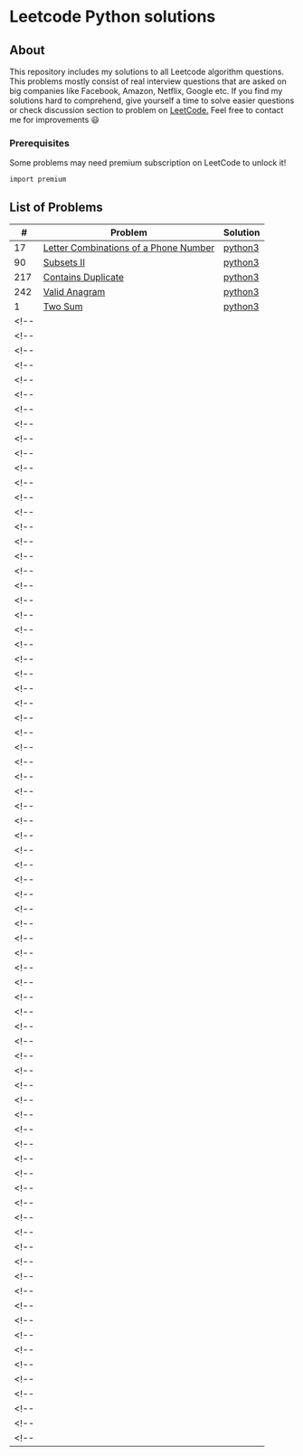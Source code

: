 # Leetcode Python solutions

## About

This repository includes my solutions to all Leetcode algorithm questions. This problems mostly consist of real interview questions that are asked on big companies like Facebook, Amazon, Netflix, Google etc. If you find my solutions hard to comprehend, give yourself a time to solve easier questions or check discussion section to problem on [LeetCode.](https://leetcode.com/) Feel free to contact me for improvements :smiley:

### Prerequisites

Some problems may need premium subscription on LeetCode to unlock it!

```
import premium
```

## List of Problems

| #    | Problem                                                                                                                                                         | Solution                                                                               |
| ---- | --------------------------------------------------------------------------------------------------------------------------------------------------------------- | -------------------------------------------------------------------------------------- |
|17| [Letter Combinations of a Phone Number](https://leetcode.com/problems/letter-combinations-of-a-phone-number/description/) | [python3](https://github.com/kapforty/leetcode/blob/main/python3/17.py) |
|90| [Subsets II](https://leetcode.com/problems/subsets-ii/description/)| [python3](https://github.com/kapforty/leetcode/blob/main/python3/90.py) |
|217| [Contains Duplicate](https://leetcode.com/problems/contains-duplicate/) | [python3](https://github.com/kapforty/leetcode/blob/main/python3/217.py) |
|242| [Valid Anagram](https://leetcode.com/problems/valid-anagram/) | [python3](https://github.com/kapforty/leetcode/blob/main/python3/242.py) |
|1| [Two Sum](https://leetcode.com/problems/two-sum/)| [python3](https://github.com/kapforty/leetcode/blob/main/python3/1.py) |
<!-- || []()| [python3](https://github.com/kapforty/leetcode/blob/main/python3/.py) | -->
<!-- || []()| [python3](https://github.com/kapforty/leetcode/blob/main/python3/.py) | -->
<!-- || []()| [python3](https://github.com/kapforty/leetcode/blob/main/python3/.py) | -->
<!-- || []()| [python3](https://github.com/kapforty/leetcode/blob/main/python3/.py) | -->
<!-- || []()| [python3](https://github.com/kapforty/leetcode/blob/main/python3/.py) | -->
<!-- || []()| [python3](https://github.com/kapforty/leetcode/blob/main/python3/.py) | -->
<!-- || []()| [python3](https://github.com/kapforty/leetcode/blob/main/python3/.py) | -->
<!-- || []()| [python3](https://github.com/kapforty/leetcode/blob/main/python3/.py) | -->
<!-- || []()| [python3](https://github.com/kapforty/leetcode/blob/main/python3/.py) | -->
<!-- || []()| [python3](https://github.com/kapforty/leetcode/blob/main/python3/.py) | -->
<!-- || []()| [python3](https://github.com/kapforty/leetcode/blob/main/python3/.py) | -->
<!-- || []()| [python3](https://github.com/kapforty/leetcode/blob/main/python3/.py) | -->
<!-- || []()| [python3](https://github.com/kapforty/leetcode/blob/main/python3/.py) | -->
<!-- || []()| [python3](https://github.com/kapforty/leetcode/blob/main/python3/.py) | -->
<!-- || []()| [python3](https://github.com/kapforty/leetcode/blob/main/python3/.py) | -->
<!-- || []()| [python3](https://github.com/kapforty/leetcode/blob/main/python3/.py) | -->
<!-- || []()| [python3](https://github.com/kapforty/leetcode/blob/main/python3/.py) | -->
<!-- || []()| [python3](https://github.com/kapforty/leetcode/blob/main/python3/.py) | -->
<!-- || []()| [python3](https://github.com/kapforty/leetcode/blob/main/python3/.py) | -->
<!-- || []()| [python3](https://github.com/kapforty/leetcode/blob/main/python3/.py) | -->
<!-- || []()| [python3](https://github.com/kapforty/leetcode/blob/main/python3/.py) | -->
<!-- || []()| [python3](https://github.com/kapforty/leetcode/blob/main/python3/.py) | -->
<!-- || []()| [python3](https://github.com/kapforty/leetcode/blob/main/python3/.py) | -->
<!-- || []()| [python3](https://github.com/kapforty/leetcode/blob/main/python3/.py) | -->
<!-- || []()| [python3](https://github.com/kapforty/leetcode/blob/main/python3/.py) | -->
<!-- || []()| [python3](https://github.com/kapforty/leetcode/blob/main/python3/.py) | -->
<!-- || []()| [python3](https://github.com/kapforty/leetcode/blob/main/python3/.py) | -->
<!-- || []()| [python3](https://github.com/kapforty/leetcode/blob/main/python3/.py) | -->
<!-- || []()| [python3](https://github.com/kapforty/leetcode/blob/main/python3/.py) | -->
<!-- || []()| [python3](https://github.com/kapforty/leetcode/blob/main/python3/.py) | -->
<!-- || []()| [python3](https://github.com/kapforty/leetcode/blob/main/python3/.py) | -->
<!-- || []()| [python3](https://github.com/kapforty/leetcode/blob/main/python3/.py) | -->
<!-- || []()| [python3](https://github.com/kapforty/leetcode/blob/main/python3/.py) | -->
<!-- || []()| [python3](https://github.com/kapforty/leetcode/blob/main/python3/.py) | -->
<!-- || []()| [python3](https://github.com/kapforty/leetcode/blob/main/python3/.py) | -->
<!-- || []()| [python3](https://github.com/kapforty/leetcode/blob/main/python3/.py) | -->
<!-- || []()| [python3](https://github.com/kapforty/leetcode/blob/main/python3/.py) | -->
<!-- || []()| [python3](https://github.com/kapforty/leetcode/blob/main/python3/.py) | -->
<!-- || []()| [python3](https://github.com/kapforty/leetcode/blob/main/python3/.py) | -->
<!-- || []()| [python3](https://github.com/kapforty/leetcode/blob/main/python3/.py) | -->
<!-- || []()| [python3](https://github.com/kapforty/leetcode/blob/main/python3/.py) | -->
<!-- || []()| [python3](https://github.com/kapforty/leetcode/blob/main/python3/.py) | -->
<!-- || []()| [python3](https://github.com/kapforty/leetcode/blob/main/python3/.py) | -->
<!-- || []()| [python3](https://github.com/kapforty/leetcode/blob/main/python3/.py) | -->
<!-- || []()| [python3](https://github.com/kapforty/leetcode/blob/main/python3/.py) | -->
<!-- || []()| [python3](https://github.com/kapforty/leetcode/blob/main/python3/.py) | -->
<!-- || []()| [python3](https://github.com/kapforty/leetcode/blob/main/python3/.py) | -->
<!-- || []()| [python3](https://github.com/kapforty/leetcode/blob/main/python3/.py) | -->
<!-- || []()| [python3](https://github.com/kapforty/leetcode/blob/main/python3/.py) | -->
<!-- || []()| [python3](https://github.com/kapforty/leetcode/blob/main/python3/.py) | -->
<!-- || []()| [python3](https://github.com/kapforty/leetcode/blob/main/python3/.py) | -->
<!-- || []()| [python3](https://github.com/kapforty/leetcode/blob/main/python3/.py) | -->
<!-- || []()| [python3](https://github.com/kapforty/leetcode/blob/main/python3/.py) | -->
<!-- || []()| [python3](https://github.com/kapforty/leetcode/blob/main/python3/.py) | -->
<!-- || []()| [python3](https://github.com/kapforty/leetcode/blob/main/python3/.py) | -->
<!-- || []()| [python3](https://github.com/kapforty/leetcode/blob/main/python3/.py) | -->
<!-- || []()| [python3](https://github.com/kapforty/leetcode/blob/main/python3/.py) | -->
<!-- || []()| [python3](https://github.com/kapforty/leetcode/blob/main/python3/.py) | -->
<!-- || []()| [python3](https://github.com/kapforty/leetcode/blob/main/python3/.py) | -->
<!-- || []()| [python3](https://github.com/kapforty/leetcode/blob/main/python3/.py) | -->
<!-- || []()| [python3](https://github.com/kapforty/leetcode/blob/main/python3/.py) | -->
<!-- || []()| [python3](https://github.com/kapforty/leetcode/blob/main/python3/.py) | -->
<!-- || []()| [python3](https://github.com/kapforty/leetcode/blob/main/python3/.py) | -->
<!-- || []()| [python3](https://github.com/kapforty/leetcode/blob/main/python3/.py) | -->
<!-- || []()| [python3](https://github.com/kapforty/leetcode/blob/main/python3/.py) | -->
<!-- || []()| [python3](https://github.com/kapforty/leetcode/blob/main/python3/.py) | -->
<!-- || []()| [python3](https://github.com/kapforty/leetcode/blob/main/python3/.py) | -->
<!-- || []()| [python3](https://github.com/kapforty/leetcode/blob/main/python3/.py) | -->
<!-- || []()| [python3](https://github.com/kapforty/leetcode/blob/main/python3/.py) | -->
<!-- || []()| [python3](https://github.com/kapforty/leetcode/blob/main/python3/.py) | -->
<!-- || []()| [python3](https://github.com/kapforty/leetcode/blob/main/python3/.py) | -->
<!-- || []()| [python3](https://github.com/kapforty/leetcode/blob/main/python3/.py) | -->
<!-- || []()| [python3](https://github.com/kapforty/leetcode/blob/main/python3/.py) | -->
<!-- || []()| [python3](https://github.com/kapforty/leetcode/blob/main/python3/.py) | -->
<!-- || []()| [python3](https://github.com/kapforty/leetcode/blob/main/python3/.py) | -->
<!-- || []()| [python3](https://github.com/kapforty/leetcode/blob/main/python3/.py) | -->
<!-- || []()| [python3](https://github.com/kapforty/leetcode/blob/main/python3/.py) | -->
